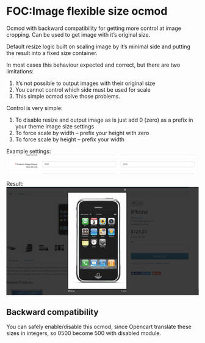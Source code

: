 # FOC:Image flexible size ocmod

Ocmod with backward compatibility for getting more control at image cropping. Can be used to get image with it’s original size.

Default resize logic built on scaling image by it’s minimal side and putting the result into a fixed size container.

In most cases this behaviour expected and correct, but there are two limitations:

1. It’s not possible to output images with their original size
1. You cannot control which side must be used for scale
1. This simple ocmod solve those problems.

Control is very simple:

1. To disable resize and output image as is just add 0 (zero) as a prefix in your theme image size settings
1. To force scale by width – prefix your height with zero
1. To force scale by height – prefix your width

Example settings:
![Example settings](./repo_images/example_settings.png)

Result:
![Example result](./repo_images/example_result.png)

## Backward compatibility

You can safely enable/disable this ocmod, since Opencart translate these sizes in integers, so 0500 become 500 with disabled module.